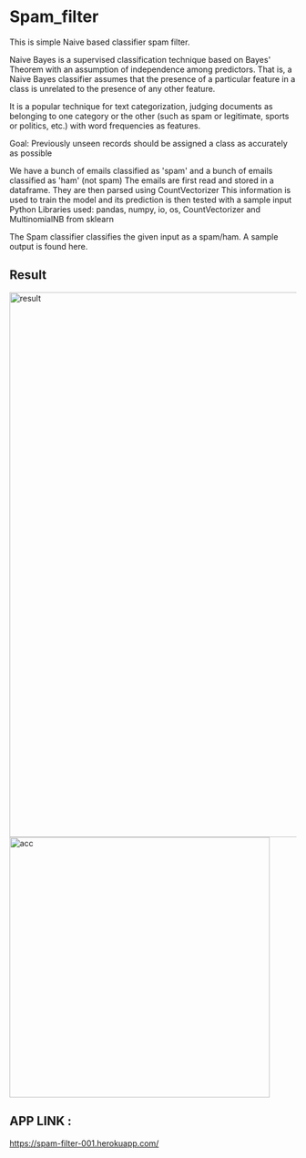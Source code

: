 # Spam_filter
This is simple Naive based classifier spam filter.

Naive Bayes is a supervised classification technique based on Bayes' Theorem with an assumption of independence among predictors. That is, a Naive Bayes classifier assumes that the presence of a particular feature in a class is unrelated to the presence of any other feature.

It is a popular technique for text categorization, judging documents as belonging to one category or the other (such as spam or legitimate, sports or politics, etc.) with word frequencies as features.

Goal: Previously unseen records should be assigned a class as accurately as possible

We have a bunch of emails classified as 'spam' and a bunch of emails classified as 'ham' (not spam)
The emails are first read and stored in a dataframe. They are then parsed using CountVectorizer
This information is used to train the model and its prediction is then tested with a sample input
Python Libraries used: pandas, numpy, io, os, CountVectorizer and MultinomialNB from sklearn

The Spam classifier classifies the given input as a spam/ham. A sample output is found here.

## Result
<img width="957" alt="result" src="https://user-images.githubusercontent.com/57071101/82764469-782a2900-9e2c-11ea-9812-0360ca0869da.PNG">


<img width="457" alt="acc" src="https://user-images.githubusercontent.com/57071101/82764527-00103300-9e2d-11ea-8e96-488d412c79d4.PNG">


## APP LINK :
https://spam-filter-001.herokuapp.com/
